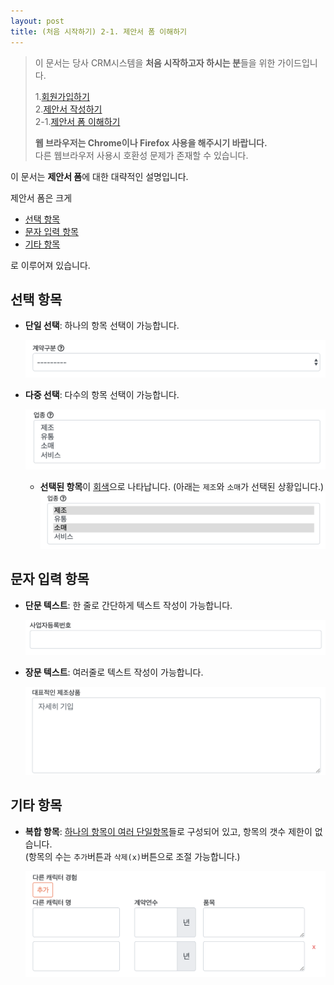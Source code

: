```yaml
---
layout: post
title: (처음 시작하기) 2-1. 제안서 폼 이해하기
---
```


>이 문서는 당사 CRM시스템을 **처음 시작하고자 하시는 분**들을 위한 가이드입니다.  
>  
>1.[회원가입하기]({{site.baseurl}}/Signup)   
>2.[제안서 작성하기]({{site.baseurl}}/Write-Proposal)   
>2-1.[제안서 폼 이해하기]({{site.baseurl}}/Write-Proposal-Detail)
>
>**웹 브라우저는 Chrome이나 Firefox 사용을 해주시기 바랍니다.**   
>다른 웹브라우저 사용시 호환성 문제가 존재할 수 있습니다.

이 문서는 **제안서 폼**에 대한 대략적인 설명입니다.

제안서 폼은 크게
- [선택 항목](#선택-항목)
- [문자 입력 항목](#문자-입력-항목)
- [기타 항목](#기타-항목)

로 이루어져 있습니다.

## 선택 항목
- **단일 선택**: 하나의 항목 선택이 가능합니다.

    ![](/images/write-proposal-detail/detail-1.png)

- **다중 선택**: 다수의 항목 선택이 가능합니다.

    ![](/images/write-proposal-detail/detail-2.png)
    - **선택된 항목**이 <u>회색</u>으로 나타납니다. (아래는 `제조`와 `소매`가 선택된 상황입니다.)
    ![](/images/write-proposal-detail/detail-3.png)

## 문자 입력 항목
- **단문 텍스트**: 한 줄로 간단하게 텍스트 작성이 가능합니다.

    ![](/images/write-proposal-detail/detail-6.png)

- **장문 텍스트**: 여러줄로 텍스트 작성이 가능합니다.

    ![](/images/write-proposal-detail/detail-7.png)

## 기타 항목
- **복합 항목**: <u>하나의 항목이 여러 단일항목</u>들로 구성되어 있고, 항목의 갯수 제한이 없습니다.   
(항목의 수는 `추가`버튼과 `삭제(x)`버튼으로 조절 가능합니다.)

    ![](/images/write-proposal-detail/detail-8.png)